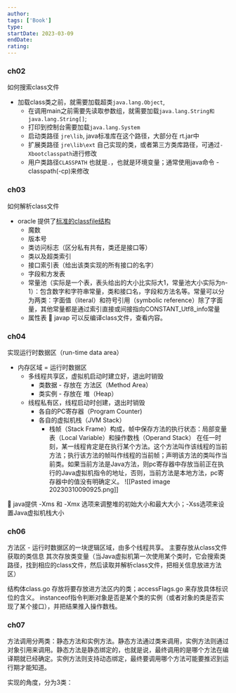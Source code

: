 ```yaml
---
author: 
tags: ['Book']
type: 
startDate: 2023-03-09
endDate: 
rating: 
---
```


### ch02
如何搜索class文件
- 加载class类之前，就需要加载超类`java.lang.Object`, 
	- 在调用main之前需要先读取参数组，就需要加载`java.lang.String和java.lang.String[]`;
	- 打印到控制台需要加载`java.lang.System`
	- 启动类路径 `jre\lib`, java标准库在这个路径，大部分在 rt.jar中 
	- 扩展类路径 `jre\lib\ext`  自己实现的类，或者第三方类库路径，可通过`-Xbootclasspath`进行修改
	- 用户类路径`CLASSPATH` 也就是`.`，也就是环境变量；通常使用java命令 -classpath(-cp)来修改

### ch03
如何解析class文件 
- oracle 提供了[标准的classfile结构](https://docs.oracle.com/javase/specs/jvms/se7/html/jvms-4.html)
	- 魔数 
	- 版本号
	- 类访问标志（区分私有共有，类还是接口等）
	- 类以及超类索引
	- 接口索引表（给出该类实现的所有接口的名字）
	- 字段和方发表
	- 常量池（实际是一个表，表头给出的大小比实际大1，常量池大小实际为n-1）：包含数字和字符串常量，类和接口名，字段和方法名等。常量可以分为两类：字面值（literal）和符号引用（symbolic reference）除了字面量，其他常量都是通过索引直接或间接指向CONSTANT_Utf8_info常量
	- 属性表
🧰 javap 可以反编译class文件，查看内容。


### ch04
实现运行时数据区（run-time data area）
- 内存区域 = 运行时数据区 
	- 多线程共享区，虚拟机启动时建立好，退出时销毁
		- 类数据 - 存放在 方法区（Method Area）
		- 类实例 - 存放在 堆（Heap）
	- 线程私有区，线程启动时创建，退出时销毁 
		- 各自的PC寄存器（Program Counter)
		- 各自的虚拟机栈（JVM Stack）
			- 栈帧（Stack Frame）构成，帧中保存方法的执行状态：局部变量表（Local Variable）和操作数栈（Operand Stack）
在任一时刻，某一线程肯定是在执行某个方法。这个方法叫作该线程的当前方法；执行该方法的帧叫作线程的当前帧；声明该方法的类叫作当前类。如果当前方法是Java方法，则pc寄存器中存放当前正在执行的Java虚拟机指令的地址，否则，当前方法是本地方法，pc寄存器中的值没有明确定义。
![[Pasted image 20230310090925.png]]

🧰 java提供 -Xms 和 -Xmx 选项来调整堆的初始大小和最大大小；-Xss选项来设置Java虚拟机栈大小

### ch06
方法区 - 运行时数据区的一块逻辑区域，由多个线程共享。
	主要存放从class文件获取的类信息 
	其次存放类变量（当Java虚拟机第一次使用某个类时，它会搜索类路径，找到相应的class文件，然后读取并解析class文件，把相关信息放进方法区）

结构体class.go 存放将要存放进方法区内的类；accessFlags.go 来存放具体标识位的含义。
instanceof指令判断对象是否是某个类的实例（或者对象的类是否实现了某个接口），并把结果推入操作数栈。


### ch07
方法调用分两类：静态方法和实例方法。静态方法通过类来调用，实例方法则通过对象引用来调用。静态方法是静态绑定的，也就是说，最终调用的是哪个方法在编译期就已经确定。实例方法则支持动态绑定，最终要调用哪个方法可能要推迟到运行期才能知道。

实现的角度，分为3类：




























